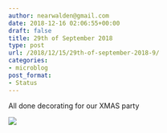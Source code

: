 ```yaml
---
author: nearwalden@gmail.com
date: 2018-12-16 02:06:55+00:00
draft: false
title: 29th of September 2018
type: post
url: /2018/12/15/29th-of-september-2018-9/
categories:
- microblog
post_format:
- Status
---
```


All done decorating for our XMAS party





![](https://nearwalden.micro.blog/uploads/2018/f7c0ab1283.jpg)




